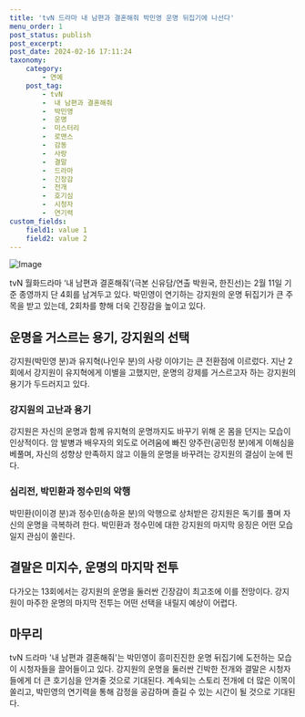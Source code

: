 ```yaml
---
title: 'tvN 드라마 내 남편과 결혼해줘 박민영 운명 뒤집기에 나선다'
menu_order: 1
post_status: publish
post_excerpt: 
post_date: 2024-02-16 17:11:24
taxonomy:
    category:
        - 연예
    post_tag:
        - tvN
        -  내 남편과 결혼해줘
        -  박민영
        -  운명
        -  미스터리
        -  로맨스
        -  감동
        -  사랑
        -  결말
        -  드라마
        -  긴장감
        -  전개
        -  호기심
        -  시청자
        -  연기력
custom_fields:
    field1: value 1
    field2: value 2
---
```


![Image](https://mimgnews.pstatic.net/image/609/2024/02/11/202402111151390410_1_20240211120101976.jpg?type=w540)

tvN 월화드라마 ‘내 남편과 결혼해줘’(극본 신유담/연출 박원국, 한진선)는 2월 11일 기준 종영까지 단 4회를 남겨두고 있다. 박민영이 연기하는 강지원의 운명 뒤집기가 큰 주목을 받고 있는데, 2회차를 향해 더욱 긴장감을 높이고 있다.  
## 운명을 거스르는 용기, 강지원의 선택
강지원(박민영 분)과 유지혁(나인우 분)의 사랑 이야기는 큰 전환점에 이르렀다. 지난 2회에서 강지원이 유지혁에게 이별을 고했지만, 운명의 강제를 거스르고자 하는 강지원의 용기가 두드러지고 있다.  
### 강지원의 고난과 용기
강지원은 자신의 운명과 함께 유지혁의 운명까지도 바꾸기 위해 온 몸을 던지는 모습이 인상적이다. 암 발병과 배우자의 외도로 어려움에 빠진 양주란(공민정 분)에게 이해심을 베풀며, 자신의 성향상 만족하지 않고 이들의 운명을 바꾸려는 강지원의 결심이 눈에 띈다.
### 심리전, 박민환과 정수민의 악행
박민환(이이경 분)과 정수민(송하윤 분)의 악행으로 상처받은 강지원은 독기를 풀며 자신의 운명을 극복하려 한다. 박민환과 정수민에 대한 강지원의 마지막 응징은 어떤 모습일지 관심이 쏠린다.
## 결말은 미지수, 운명의 마지막 전투
다가오는 13회에서는 강지원의 운명을 둘러싼 긴장감이 최고조에 이를 전망이다. 강지원이 마주한 운명의 마지막 전투는 어떤 선택을 내릴지 예상이 어렵다.  
## 마무리
tvN 드라마 '내 남편과 결혼해줘'는 박민영이 흥미진진한 운명 뒤집기에 도전하는 모습이 시청자들을 끌어들이고 있다. 강지원의 운명을 둘러싼 긴박한 전개와 결말은 시청자들에게 더 큰 호기심을 안겨줄 것으로 기대된다. 계속되는 스토리 전개에 더 많은 이목이 쏠리고, 박민영의 연기력을 통해 감정을 공감하며 즐길 수 있는 시간이 될 것으로 기대된다.
